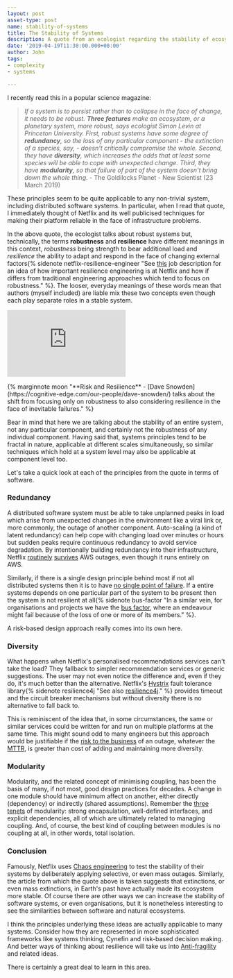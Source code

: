 ```yaml
---
layout: post
asset-type: post
name: stability-of-systems
title: The Stability of Systems
description: A quote from an ecologist regarding the stability of ecosystems could also apply to software systems.
date: '2019-04-19T11:30:00.000+00:00'
author: John
tags:
- complexity
- systems

---
```


I recently read this in a popular science magazine:

> *If a system is to persist rather than to collapse in the face of change, it needs to be robust. **Three features** make an ecosystem, or a planetary system, more robust, says ecologist Simon Levin at Princeton University. 
> First, robust systems have some degree of **redundancy**, so the loss of any particular component - the extinction of a species, say, - doesn't critically compromise the whole.
> Second, they have **diversity**, which increases the odds that at least some species will be able to cope with unexpected change.
> Third, they have **modularity**, so that failure of part of the system doesn't bring down the whole thing.* - The Goldilocks Planet - New Scientist (23 March 2019)

These principles seem to be quite applicable to any non-trivial system, including distributed software systems. In particular, when I read that quote, I immediately thought of Netflix and its well publicised techniques for making their platform reliable in the face of infrastructure problems.

In the above quote, the ecologist talks about robust systems but, technically, the terms **robustness** and **resilience** have different meanings in this context, *robustness* being strength to bear additional load and *resilience* the ability to adapt and respond in the face of changing external factors{% sidenote netflix-resilience-engineer "See [this](https://web.archive.org/web/20190428092808/https://jobs.netflix.com/jobs/869465) job description for an idea of how important resilience engineering is at Netflix and how if differs from traditional engineering approaches which tend to focus on robustness." %}. The looser, everyday meanings of these words mean that authors (myself included) are liable mix these two concepts even though each play separate roles in a stable system.

<p>
<iframe style="width: 273px;height: 154px;" class="marginnote" src="https://www.youtube.com/embed/2Hhu0ihG3kY" frameborder="0" allow="accelerometer; autoplay; encrypted-media; gyroscope; picture-in-picture" allowfullscreen></iframe>
</p> 
{% marginnote moon "**Risk and Resilience** - [Dave Snowden](https://cognitive-edge.com/our-people/dave-snowden/) talks about the shift from focusing only on robustness to also considering resilience in the face of inevitable failures." %}

Bear in mind that here we are talking about the stability of an entire system, not any particular component, and certainly not the robustness of any individual component. Having said that, systems principles tend to be fractal in nature, applicable at different scales simultaneously, so similar techniques which hold at a system level may also be applicable at component level too.

Let's take a quick look at each of the principles from the quote in terms of software. 

### Redundancy

A distributed software system must be able to take unplanned peaks in load which arise from unexpected changes in the environment like a viral link or, more commonly, the outage of another component. Auto-scaling (a kind of latent redundancy) can help cope with changing load over minutes or hours but sudden peaks require continuous redundancy to avoid service degradation. By intentionally building redundancy into their infrastructure, Netflix [routinely](https://www.networkworld.com/article/3178076/why-netflix-didnt-sink-when-amazon-s3-went-down.html) [survives](https://www.computer.org/publications/tech-news/research/realizing-software-reliability-in-the-face-of-infrastructure-instability) AWS outages, even though it runs entirely on AWS. 

Similarly, if there is a single design principle behind most if not all distributed systems then it is to have [no single point of failure](https://en.wikipedia.org/wiki/Single_point_of_failure). If a entire systems depends on one particular part of the system to be present then the system is not resilient at all{% sidenote bus-factor "In a similar vein, for organisations and projects we have the [bus factor](https://en.wikipedia.org/wiki/Bus_factor), where an endeavour might fail because of the loss of one or more of its members." %}.

A risk-based design approach really comes into its own here.

### Diversity

What happens when Netflix's personalised recommendations services can't take the load? They fallback to simpler recommendation services or generic suggestions. The user may not even notice the difference and, even if they do, it's much better than the alternative. Netflix's [Hystrix](https://github.com/Netflix/Hystrix) fault tolerance library{% sidenote resilience4j "See also [resilience4j](https://github.com/resilience4j/resilience4j)." %} provides timeout and the circuit breaker mechanisms but without diversity there is no alternative to fall back to.

This is reminiscent of the idea that, in some circumstances, the same or similar services could be written for and run on multiple platforms at the same time. This might sound odd to many engineers but this approach would be justifiable if the [risk to the business](https://en.wikipedia.org/wiki/Expected_loss) of an outage, whatever the [MTTR](https://blog.fosketts.net/2011/07/06/defining-failure-mttr-mttf-mtbf/), is greater than cost of adding and maintaining more diversity.

### Modularity

Modularity, and the related concept of minimising coupling, has been the basis of many, if not most, good design practices for decades. A change in one module should have minimum affect on another, either directly (dependency) or indirectly (shared assumptions). Remember the [three tenets](https://www.youtube.com/watch?v=AJW2FAJGgVw) of modularity: strong encapsulation, well-defined interfaces, and explicit dependencies, all of which are ultimately related to managing coupling. And, of course, the best kind of coupling between modules is no coupling at all, in other words, total isolation.

### Conclusion

Famously, Netflix uses [Chaos engineering](https://en.wikipedia.org/wiki/Chaos_engineering) to test the stability of their systems by deliberately applying selective, or even mass outages. Similarly, the article from which the quote above is taken suggests that extinctions, or even mass extinctions, in Earth's past have actually made its ecosystem more stable. Of course there are other ways we can increase the stability of software systems, or even organisations, but it is nonetheless interesting to see the similarities between software and natural ecosystems. 

I think the principles underlying these ideas are actually applicable to many systems. Consider how they are represented in more sophisticated frameworks like systems thinking, Cynefin and risk-based decision making. And better ways of thinking about resilience will take us into [Anti-fragility](https://en.wikipedia.org/wiki/Antifragile) and related ideas.

There is certainly a great deal to learn in this area. 

